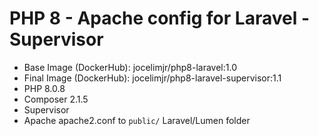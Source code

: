 # PHP 8 - Apache config for Laravel - Supervisor

- Base Image (DockerHub): jocelimjr/php8-laravel:1.0
- Final Image (DockerHub): jocelimjr/php8-laravel-supervisor:1.1
- PHP 8.0.8
- Composer 2.1.5
- Supervisor
- Apache apache2.conf to `public/` Laravel/Lumen folder
